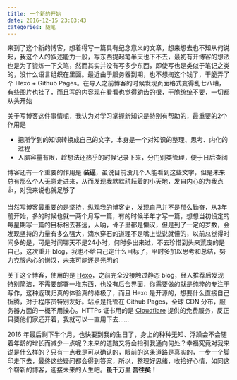 ```yaml
---
title: 一个新的开始
date: 2016-12-15 23:03:43
categories: 随笔
---
```

来到了这个新的博客，想着得写一篇具有纪念意义的文章，想来想去也不知从何说起，我这个人的叙述能力一般，写东西提起笔半天也下不去，最初有开博客的想法也是为了锻炼一下文笔，然而其实并没有写多少东西，即使写也是类似于笔记之类的，没什么语言组织在里面。最近由于服务器到期，也不想掏这个钱了，干脆弄了个 Hexo + Github Pages。在导入之前博客的时候发现页面格式变得乱七八糟，有些图片也挂了，而且写的内容现在看看也觉得幼齿的很，干脆统统不要，一切都从头开始

关于写博客这件事情呢，我认为对学习掌握新知识是特别有帮助的，最重要的2个作用是
* 把所学到的知识转换成自己的文字，本身是一个对知识的整理、思考、内化的过程
* 人脑容量有限，趁想法还热乎的时候记录下来，分门别类管理，便于日后查阅

博客还有一个重要的作用是 **装逼**，虽说目前没几个人能看到这些文字，但是未来总有那么个人无意走进来，从而发现我默默耕耘着的小天地，发自内心的为我点👍，对我来说也就足够了

当然写博客最重要的是坚持，纵观我的博客史，发现自己并不是那么勤奋，从3年前开始，多的时候也就一两个月写一篇，有的时候半年才写一篇，想想当初设定的每星期写一篇的目标相去甚远，人呐，骨子里都是懒汉，但是到了一定的岁数，会发现坚持的力量有多么强大，滴水穿石的道理不是嘴上说说就懂的，以前总觉得时间多的是，可是时间哪天不是24小时，何时多出来过，不去珍惜到头来荒废的是自己，这次重开 blog，我也不给自己定什么目标了，平时多加以思考和总结，努力克服内心的懒汉，未来可能还是光明的

关于这个博客，使用的是 [Hexo](https://hexo.io)，之前完全没接触过静态 blog，经人推荐后发现特别简洁，不需要部署一堆东西，也没有后台界面，你需要做的就是纯粹的专注于写作，这种返璞归真的体验真的棒极了，而且 Hexo 是开源的，想要什么直接自己折腾，对于程序员特别友好。站点是托管在 Github Pages，全球 CDN 分布，服务器方面的一概不用操心。HTTPs 证书用的是 [Cloudflare](https://www.cloudflare.com/) 提供的免费服务，反正只要他们家还开着，我就可以一直用下去……

2016 年最后剩下半个月，也快要到我的生日了，身上的种种无知、浮躁会不会随着年龄的增长而减少一点呢？未来的道路又将会指引我通向何处？幸福究竟对我来说是什么样的？只有一点我是可以确认的，眼前的这条道路是真实的，一步一个脚印走下去，最终这些疑问都会得到答案，所以，整理好思绪，收拾好心情，如同这个崭新的博客，迎接未来的人生吧。**虽千万里 吾往矣！**
